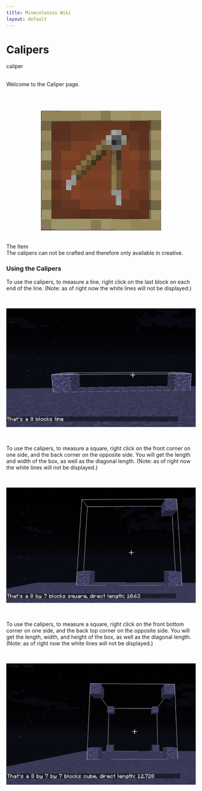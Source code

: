 ```yaml
---
title: Minecolonies Wiki
layout: default
---
```

# Calipers

<div class="infobox box text-center">
    <recipe>caliper</recipe>
</div>
<br>

Welcome to the Caliper page. 
<br><br>

<br>
<p style="text-align:center;"><img src="../../assets/images/items/Caliper.png" alt="Caliper"></p>
<br

### The Item
<br>
The calipers can not be crafted and therefore only available in creative. 
<br>

### Using the Calipers

To use the calipers, to measure a line, right click on the last block on each end of the line. (Note: as of right now the white lines will not be displayed.)  

<br>
<p style="text-align:center;"><img src="../../assets/images/items/caliperstraight.png" alt="Measuring a Line"></p>
<br>

To use the calipers, to measure a square, right click on the front corner on one side, and the back corner on the opposite side. You will get the length and width of the box, as well as the diagonal length. (Note: as of right now the white lines will not be displayed.)  

<br>
<p style="text-align:center;"><img src="../../assets/images/items/caliperdiagonal.png" alt="Measuring a Square"></p>
<br>

To use the calipers, to measure a square, right click on the front bottom corner on one side, and the back top corner on the opposite side. You will get the length, width, and height of the box, as well as the diagonal length. (Note: as of right now the white lines will not be displayed.)  

<br>
<p style="text-align:center;"><img src="../../assets/images/items/calipercube.png" alt="Measuring a Cube"></p>
<br>


